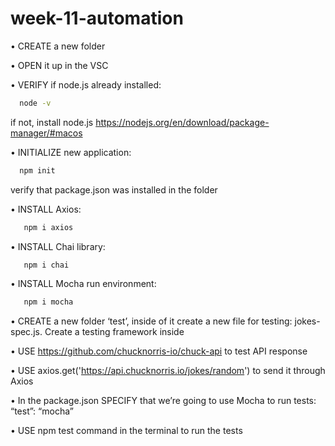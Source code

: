 # week-11-automation

• CREATE a new folder

• OPEN it up in the VSC

• VERIFY if node.js already installed: 

```bash
  node -v
```
  if not, install node.js https://nodejs.org/en/download/package-manager/#macos

• INITIALIZE new application:
```bash
  npm init
```
  verify that package.json was installed in the folder

• INSTALL Axios: 
```bash
   npm i axios
```

• INSTALL Chai library:
```bash
   npm i chai
``` 

• INSTALL Mocha run environment:
```bash
   npm i mocha
``` 

• CREATE a new folder ‘test’, inside of it create a new file for testing: jokes-spec.js. Create a testing framework inside

• USE https://github.com/chucknorris-io/chuck-api to test API response

• USE axios.get('https://api.chucknorris.io/jokes/random') to send it through Axios

• In the package.json SPECIFY that we’re going to use Mocha to run tests: “test”: “mocha”

• USE npm test command in the terminal to run the tests
